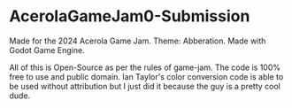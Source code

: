 # AcerolaGameJam0-Submission
Made for the 2024 Acerola Game Jam. Theme: Abberation. Made with Godot Game Engine.

All of this is Open-Source as per the rules of game-jam. The code is 100% free to use and public domain. Ian Taylor's color conversion code is able to be used without attribution but I just did it because the guy is a pretty cool dude.
